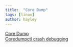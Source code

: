 ```yaml
---
title:  "Core Dump"
tags: [linux]
author: hayley
---
```


[Core Dump](https://hotpotato.tistory.com/91)<br/>
[Coredumpctl crash debugging](https://stackframe.tistory.com/37)
